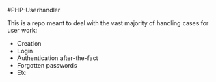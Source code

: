 #PHP-Userhandler

This is a repo meant to deal with the vast majority of handling cases for user work:

- Creation
- Login
- Authentication after-the-fact
- Forgotten passwords
- Etc
